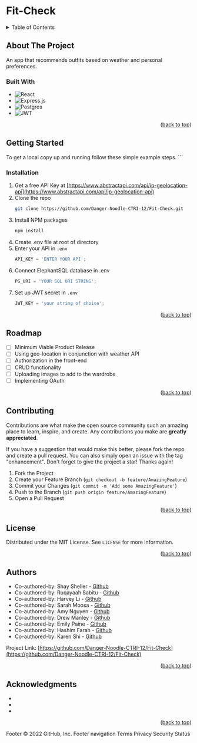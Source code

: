 # Fit-Check

<!-- TABLE OF CONTENTS -->
<details>
  <summary>Table of Contents</summary>
  <ol>
    <li>
      <a href="#about-the-project">About The Project</a>
      <ul>
        <li><a href="#built-with">Built With</a></li>
      </ul>
    </li>
    <li>
      <a href="#getting-started">Getting Started</a>
      <ul>
        <li><a href="#installation">Installation</a></li>
      </ul>
    </li>
    <li><a href="#roadmap">Roadmap</a></li>
    <li><a href="#contributing">Contributing</a></li>
    <li><a href="#license">License</a></li>
    <li><a href="#authors">Authors</a></li>
    <li><a href="#acknowledgments">Acknowledgments</a></li>
  </ol>
</details>

<!-- ABOUT THE PROJECT -->

## About The Project

An app that recommends outfits based on weather and personal preferences.

### Built With

- ![React](https://img.shields.io/badge/react-%2320232a.svg?style=for-the-badge&logo=react&logoColor=%2361DAFB)
- ![Express.js](https://img.shields.io/badge/express.js-%23404d59.svg?style=for-the-badge&logo=express&logoColor=%2361DAFB)
- ![Postgres](https://img.shields.io/badge/postgres-%23316192.svg?style=for-the-badge&logo=postgresql&logoColor=white)
- ![JWT](https://img.shields.io/badge/JWT-black?style=for-the-badge&logo=JSON%20web%20tokens)

<p align="right">(<a href="#readme-top">back to top</a>)</p>

<!-- GETTING STARTED -->

## Getting Started

To get a local copy up and running follow these simple example steps. ```

### Installation

1. Get a free API Key at [https://www.abstractapi.com/api/ip-geolocation-api](https://www.abstractapi.com/api/ip-geolocation-api)
2. Clone the repo
   ```sh
   git clone https://github.com/Danger-Noodle-CTRI-12/Fit-Check.git
   ```
3. Install NPM packages
   ```sh
   npm install
   ```
4. Create .env file at root of directory
5. Enter your API in `.env`
   ```js
   API_KEY = 'ENTER YOUR API';
   ```
6. Connect ElephantSQL database in .env
   ```js
   PG_URI = 'YOUR SQL URI STRING';
   ```
7. Set up JWT secret in `.env`
   ```js
   JWT_KEY = 'your string of choice';
   ```

<p align="right">(<a href="#readme-top">back to top</a>)</p>

<!-- ROADMAP -->

## Roadmap

- [ ] Minimum Viable Product Release
- [ ] Using geo-location in conjunction with weather API
- [ ] Authorization in the front-end
- [ ] CRUD functionality
- [ ] Uploading images to add to the wardrobe
- [ ] Implementing OAuth

<p align="right">(<a href="#readme-top">back to top</a>)</p>

<!-- CONTRIBUTING -->

## Contributing

Contributions are what make the open source community such an amazing place to learn, inspire, and create. Any contributions you make are **greatly appreciated**.

If you have a suggestion that would make this better, please fork the repo and create a pull request. You can also simply open an issue with the tag "enhancement".
Don't forget to give the project a star! Thanks again!

1. Fork the Project
2. Create your Feature Branch (`git checkout -b feature/AmazingFeature`)
3. Commit your Changes (`git commit -m 'Add some AmazingFeature'`)
4. Push to the Branch (`git push origin feature/AmazingFeature`)
5. Open a Pull Request

<p align="right">(<a href="#readme-top">back to top</a>)</p>

<!-- LICENSE -->

## License

Distributed under the MIT License. See `LICENSE` for more information.

<p align="right">(<a href="#readme-top">back to top</a>)</p>

<!-- AUTHORS -->

## Authors

- Co-authored-by: Shay Sheller - [Github](https://github.com/shaysheller)
- Co-authored-by: Ruqayaah Sabitu - [Github](https://github.com/ruqayaahh)
- Co-authored-by: Harvey Li - [Github](https://github.com/harvli)
- Co-authored-by: Sarah Moosa - [Github](https://github.com/Sbethm)
- Co-authored-by: Amy Nguyen - [Github](https://github.com/DoctorCodeine)
- Co-authored-by: Drew Manley - [Github](https://github.com/DrewManley)
- Co-authored-by: Emily Paine - [Github](https://github.com/erpaine)
- Co-authored-by: Hashim Farah - [Github](https://github.com/Hashim-21)
- Co-authored-by: Karen Shi - [Github](https://github.com/ks1009)

Project Link: [https://github.com/Danger-Noodle-CTRI-12/Fit-Check](https://github.com/Danger-Noodle-CTRI-12/Fit-Check)

<p align="right">(<a href="#readme-top">back to top</a>)</p>

<!-- ACKNOWLEDGMENTS -->

## Acknowledgments

- []()
- []()
- []()

<p align="right">(<a href="#readme-top">back to top</a>)</p>

Footer
© 2022 GitHub, Inc.
Footer navigation
Terms
Privacy
Security
Status
